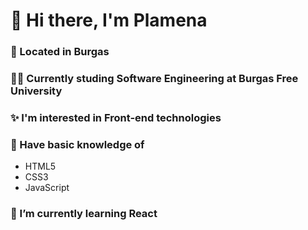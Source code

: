 # 👋 Hi there, I'm Plamena

### 🌊 Located in Burgas

### :woman_student: Currently studing Software Engineering at Burgas Free University

### :sparkles: I'm interested in Front-end technologies

### 📖 Have basic knowledge of
- HTML5
- CSS3
- JavaScript

### 🌱 I’m currently learning React

